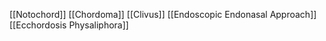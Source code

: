 [[Notochord]]
[[Chordoma]]
[[Clivus]]
[[Endoscopic Endonasal Approach]]
[[Ecchordosis Physaliphora]]
